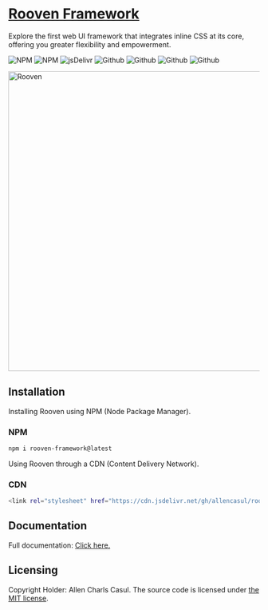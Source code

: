 # [Rooven Framework](https://roovenframework.com)

Explore the first web UI framework that integrates inline CSS at its core, offering you greater flexibility and empowerment.

![NPM](https://img.shields.io/npm/v/rooven-framework?color=e60914)
![NPM](https://img.shields.io/npm/dw/rooven-framework?color=%23ef3e36)
![jsDelivr](https://data.jsdelivr.com/v1/package/gh/allencasul/rooven-framework/badge)
![Github](https://img.shields.io/github/license/allencasul/rooven-framework)
![Github](https://img.shields.io/github/repo-size/allencasul/rooven-framework)
![Github](https://img.shields.io/github/contributors/allencasul/rooven-framework?color=%234a4df5)
![Github](https://img.shields.io/github/stars/allencasul/rooven-framework)

<a href="https://roovenframework.com"><img src="https://cdn.jsdelivr.net/gh/allencasul/rooven-framework-official-website@master/src/client/assets/img/png/rooven-framework-transparent.png" alt="Rooven" style="max-width:100%;" width="600"></a>

## Installation

Installing Rooven using NPM (Node Package Manager).

### NPM

```sh
npm i rooven-framework@latest
```

Using Rooven through a CDN (Content Delivery Network).

### CDN

```sh
<link rel="stylesheet" href="https://cdn.jsdelivr.net/gh/allencasul/rooven-framework@78ec2dbf519008acca99b817d492a16bc32f8419/production/css/__rooven.prod.min.css" integrity="sha256-wzZYU2KGz+2MCzb7/uP3RzkqJJCE681lF148MqacDho=" crossorigin="anonymous" fetchpriority="high">
```

## Documentation

Full documentation: [Click here.](https://roovenframework.com/)

## Licensing

Copyright Holder: Allen Charls Casul. The source code is licensed under [the MIT license](https://github.com/allencasul/rooven-framework-official-website/blob/main/LICENSE).
